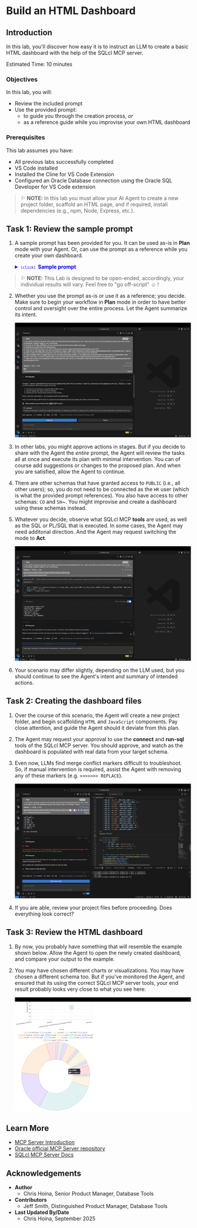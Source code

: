# Build an HTML Dashboard

## Introduction

In this lab, you'll discover how easy it is to instruct an LLM to create a basic HTML dashboard with the help of the SQLcl MCP server.

Estimated Time: 10 minutes

### Objectives

In this lab, you will:
* Review the included prompt
* Use the provided prompt:
  * to guide you through the creation process, *or*
  * as a reference guide while you improvise your own HTML dashboard

### Prerequisites

This lab assumes you have:
* All previous labs successfully completed
* VS Code installed
* Installed the Cline for VS Code Extension
* Configured an Oracle Database connection using the Oracle SQL Developer for VS Code extension

<p></p>

> &#9872; **NOTE:** In this lab you must allow your AI Agent to create a new project folder, scaffold an HTML page, and if required, install dependencies (e.g., npm, Node, Express, etc.).

<p></p>

## Task 1: Review the sample prompt

1. A sample prompt has been provided for you. It can be used as-is in **Plan** mode with your Agent. Or, can use the prompt as a reference while you create your own dashboard. 

   <details>
      <summary style="color: #0000FF";><kbd style="font-size: 10px;">(click) </kbd><strong>Sample prompt</strong></summary>
      <p></p>
      <button>
      <a href="./files/create_an_html_dashboard_prompt.md" target="_blank">Open in new tab</a>
      </button> 
      <button>
      <a href="./files/create_an_html_dashboard_prompt.md" target="_self" download="create_an_html_dashboard_prompt.md">Download .md file</a>
      </button>
      <p></p>
       
      ```txt
      <copy>
      Title: Build a dashboard

      Overview

      1. You will be creating a dynamic and visually stunning html-based dashboard for me. I want to be able to view this dashboard quickly and close it when I'm finished. It doesn't need to "run" all the time.

      Task 1: Connect, familiarize

      1. Connect as the SQL_FREESQL_01 user and describe the HR schema tables and views

      2. Familiarize yourself with their relationships.

      Task 2: Build the dashboard, my requests

      1. I want you to add tool tips to my charts: https://www.chartjs.org/docs/latest/samples/tooltip/content.html

      2. I want you to use table data from the HR schema to create a radar chart https://www.chartjs.org/docs/latest/samples/other-charts/radar.html. I want to be able to select two different employees from two drop down lists, so that I can compare their attributes.

      3. I want a bubble chart to display the count of countries employees reside in. The bubble size should be relative to the number of employees in that country. I want you to create something like in this example: https://www.chartjs.org/docs/latest/samples/other-charts/bubble.html

      4. I want you to show me a breakdown of the employees by their Job ID, on a doughnut chart like this: https://www.chartjs.org/docs/latest/samples/other-charts/doughnut.html
      </copy>
      ```
       
    </details>
    <p></p>

> &#9872; **NOTE:** This Lab is designed to be open-ended, accordingly, your individual results will vary. Feel free to "go off-script" &#9786; !

2. Whether you use the prompt as-is or use it as a reference; you decide. Make sure to begin your workflow in **Plan** mode in order to have better control and oversight over the entire process. Let the Agent summarize its intent. 

   ![1-entering-a-prompt-in-one-go](./images/lab-6/1-entering-a-prompt-in-one-go.png " ")

3. In other labs, you might approve actions in stages. But if you decide to share with the Agent the *entire* prompt, the Agent will review the tasks all at once and execute its plan with minimal intervention. You can of course add suggestions or changes to the proposed plan. And when you are satisfied, allow the Agent to continue.

4. There are other schemas that have granted access to `PUBLIC` (i.e., all other users); so, you do not need to be connected as the `HR` user (which is what the provided prompt references). You also have access to other schemas: `CO` and `SH`~. You might improvise and create a dashboard using these schemas instead.

5. Whatever you decide, observe what SQLcl MCP **tools** are used, as well as the SQL or PL/SQL that is executed. In some cases, the Agent may need additonal direction. And the Agent may request switching the mode to **Act**. 

    <!-- ![3-results-of-the-Agent-query-on-hr-schema](./images/lab-6/3-results-of-the-Agent-query-on-hr-schema.png " ") -->

    ![4-asking-to-transition-to-act-with-a-reminder](./images/lab-6/4-asking-to-transition-to-act-with-a-reminder.png " ")

6. Your scenario may differ slightly, depending on the LLM used, but you should continue to see the Agent's intent and summary of intended actions.

    <!-- ![5-a-review-of-the-proposed-dashboard](./images/lab-6/5-a-review-of-the-proposed-dashboard.png " ") -->

## Task 2: Creating the dashboard files

1. Over the course of this scenario, the Agent will create a new project folder, and begin scaffolding `HTML` and `JavaScript` components. Pay close attention, and guide the Agent should it deviate from this plan. 

    <!-- ![6-Agent-creates-a-new-directory](./images/lab-6/6-Agent-creates-a-new-directory.png " ") -->

    <!-- ![7-Agent-creates-a-new-html-file](./images/lab-6/7-Agent-creates-a-new-html-file.png " ") -->

    <!-- ![8-Agent-creates-a-new-js-file](./images/lab-6/8-Agent-creates-a-new-js-file.png " ") -->

2. The Agent may request your approval to use the **connect** and **run-sql** tools of the SQLcl MCP server. You should approve, and watch as the dashboard is populated with real data from your target schema. 

    <!-- ![9-Agent-using-sqlc-mcp-to-fetch-data](./images/lab-6/9-Agent-using-sqlc-mcp-to-fetch-data.png " ") -->

3. Even now, LLMs find merge conflict markers difficult to troubleshoot. So, if manual intervention is required, assist the Agent with removing any of these markers (e.g. `>>>>>>> REPLACE`). 

   ![11-troubleshooting-replace-markers](./images/lab-6/11-troubleshooting-replace-markers.png " ")

4. If you are able, review your project files before proceeding. Does everything look correct? 

## Task 3: Review the HTML dashboard

1. By now, you probably have something that will resemble the example shown below. Allow the Agent to open the newly created dashboard, and compare your output to the example. 
 
    <!-- ![10-opening-the-html-file](./images/lab-6/10-opening-the-html-file.png " ") -->

2. You may have chosen different charts or visualizations. You may have chosen a different schema too. But if you've monitored the Agent, and ensured that its using the correct SQLcl MCP server tools, your end result probably looks very close to what you see here: 

   <!-- ![12-hr-dashboard-above-fold](./images/lab-6/12-hr-dashboard-above-fold.png " ") -->

   <!-- ![13-hr-dashboard-below-fold](./images/lab-6/13-hr-dashboard-below-fold.png " ") -->

   ![14-hr-dashboard-even-further-below-fold](./images/lab-6/14-hr-dashboard-even-further-below-fold.png " ")


## Learn More

* [MCP Server Introduction](https://blogs.oracle.com/database/post/introducing-mcp-server-for-oracle-database) 
* [Oracle official MCP Server repository](https://github.com/oracle/mcp/tree/main)
* [SQLcl MCP Server Docs](https://docs.oracle.com/en/database/oracle/sql-developer-command-line/25.2/sqcug/using-oracle-sqlcl-mcp-server.html)

## Acknowledgements

* **Author**<ul><li>Chris Hoina, Senior Product Manager, Database Tools</li></ul>
* **Contributors**<ul><li>Jeff Smith, Distinguished Product Manager, Database Tools</li></ul>
* **Last Updated By/Date**<ul><li>Chris Hoina, September 2025</li></ul>
